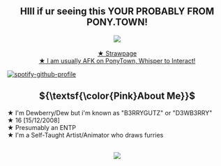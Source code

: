 <h2 align="center">HIII if ur seeing this YOUR PROBABLY FROM PONY.TOWN!</h2>
<p align="center">
  <img src="https://gifcity.carrd.co/assets/images/gallery46/d67e5561.gif?v=52814815" ><br/><br/>
  <a href="https://b3rrygutz.straw.page/"> ★ Strawpage <br/>
<b>★</b> I am usually AFK on PonyTown, Whisper to Interact! <br/>

[![spotify-github-profile](https://spotify-github-profile.kittinanx.com/api/view?uid=98mwp7hu4hfbxqk54y8fwlm4a&cover_image=true&theme=natemoo-re&show_offline=true&background_color=121212&interchange=true&bar_color=53b14f&bar_color_cover=false)](https://spotify-github-profile.kittinanx.com/api/view?uid=98mwp7hu4hfbxqk54y8fwlm4a&redirect=true) 


<h2 align="center">${\textsf{\color{Pink}About Me}}$</h2>
<b>★</b> I'm Dewberry/Dew but i'm known as "B3RRYGUTZ" or "D3WB3RRY"<br/>
<b>★</b> 16 [15/12/2008]<br/>
<b>★</b> Presumably an ENTP <br/>
<b>★</b> I'm a Self-Taught Artist/Animator who draws furries<br/><br/>

  <p align="center">
  <img src="https://gifcity.carrd.co/assets/images/gallery46/d67e5561.gif?v=52814815" ><br/><br/>
